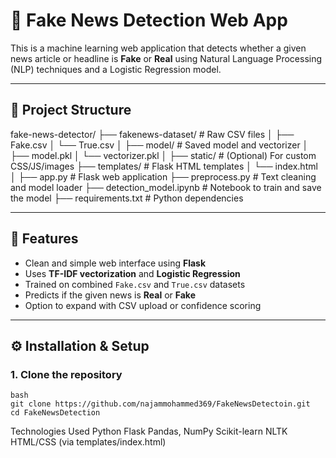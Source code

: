 # 📰 Fake News Detection Web App

This is a machine learning web application that detects whether a given news article or headline is **Fake** or **Real** using Natural Language Processing (NLP) techniques and a Logistic Regression model.

---

## 📂 Project Structure

fake-news-detector/
├── fakenews-dataset/ # Raw CSV files
│ ├── Fake.csv
│ └── True.csv
│
├── model/ # Saved model and vectorizer
│ ├── model.pkl
│ └── vectorizer.pkl
│
├── static/ # (Optional) For custom CSS/JS/images
├── templates/ # Flask HTML templates
│ └── index.html
│
├── app.py # Flask web application
├── preprocess.py # Text cleaning and model loader
├── detection_model.ipynb # Notebook to train and save the model
├── requirements.txt # Python dependencies


---

## 🚀 Features

- Clean and simple web interface using **Flask**
- Uses **TF-IDF vectorization** and **Logistic Regression**
- Trained on combined `Fake.csv` and `True.csv` datasets
- Predicts if the given news is **Real** or **Fake**
- Option to expand with CSV upload or confidence scoring

---

## ⚙️ Installation & Setup

### 1. Clone the repository

```
bash
git clone https://github.com/najammohammed369/FakeNewsDetectoin.git
cd FakeNewsDetection
```

Technologies Used
Python
Flask
Pandas, NumPy
Scikit-learn
NLTK
HTML/CSS (via templates/index.html)
